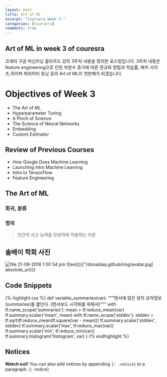 ```yaml
---
layout: post
title: Art of ML
excerpt: "Coursera Week 3."
categories: [Coursera]
comments: true
---
```


## Art of ML in week 3 of couresra
코세라 구글 머신러닝 클라우드 강의 3주차 내용을 정리한 포스팅입니다. 
3주차 내용은 feature engineering으로 인한 차원수 증가에 따른 정규화 방법과 학습률, 배치 사이즈,하이퍼 파라미터 튜닝 등의
Art of ML이 첫번째가 되겠습니다. 

# Objectives of Week 3

* The Art of ML
* Hyperparameter Tuning
* A Pinch of Science
* The Science of Neural Networks
* Embedding
* Custom Estimator

## Review of Previous Courses
- How Google Does Machine Learning
- Launching intro Machine Learning
- Intro to TensorFlow
- Feature Engineering

## The Art of ML



### 회귀, 분류


### 정의

> 인간의 사고 능력을 모방하여 적용하는 이론

## 솔베이 학회 사진
![file 21-09-2016 1 00 54 pm](https://user-images.githubusercontent.com/26396102/46000665-2de72680-c0e4-11e8-8c0f-86945855df21.jpeg)
![test]({{"/donaldaq.github/img/avatar.jpg| absolute_url}})

## Code Snippets

{% highlight css %}
def variable_summaries(var):
    """텐서에 많은 양의 요약정보(summaries)를 붙인다. (텐서보드 시각화를 위해서)"""
    with tf.name_scope('summaries'):
      mean = tf.reduce_mean(var)
      tf.summary.scalar('mean', mean)
      with tf.name_scope('stddev'):
        stddev = tf.sqrt(tf.reduce_mean(tf.square(var - mean)))
      tf.summary.scalar('stddev', stddev)
      tf.summary.scalar('max', tf.reduce_max(var))
      tf.summary.scalar('min', tf.reduce_min(var))
      tf.summary.histogram('histogram', var)
}
{% endhighlight %}


## Notices

**Watch out!** You can also add notices by appending `{: .notice}` to a paragraph.
{: .notice}
